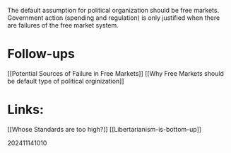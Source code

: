 The default assumption for political organization should be free markets. Government action (spending and regulation) is only justified when there are failures of the free market system.


# Follow-ups
[[Potential Sources of Failure in Free Markets]]
[[Why Free Markets should be default type of political orginization]]


# Links: 
[[Whose Standards are too high?]]
[[Libertarianism-is-bottom-up]]



202411141010
